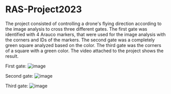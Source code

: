 # RAS-Project2023

The project consisted of controlling a drone's flying direction according to the image analysis to cross three different gates. The first gate was identified with 4 Arauco markers, that were used for the image analysis with the corners and IDs of the markers. The second gate was a completely green square analyzed based on the color. The third gate was the corners of a square with a green color. The video attached to the project shows the result.

First gate:
![image](https://github.com/silvanalopezcuellar/RAS-Project2023/assets/68399393/be00ebc8-53d0-4cd7-84e1-d29b91e63cd2)

Second gate:
![image](https://github.com/silvanalopezcuellar/RAS-Project2023/assets/68399393/d1f9986f-5f05-45c8-86ad-45bc9d246cfc)

Third gate:
![image](https://github.com/silvanalopezcuellar/RAS-Project2023/assets/68399393/c8298f46-2a5a-40da-ae1a-837ecad59261)

